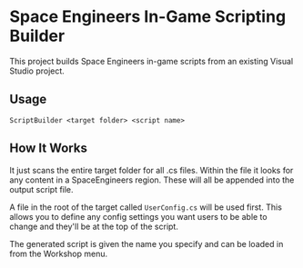 # Space Engineers In-Game Scripting Builder

This project builds Space Engineers in-game scripts from an existing Visual Studio project.

## Usage

``ScriptBuilder <target folder> <script name>``

## How It Works

It just scans the entire target folder for all .cs files. Within the file it looks for any content in a SpaceEngineers region. These will all be appended into the output script file.

A file in the root of the target called ``UserConfig.cs`` will be used first. This allows you to define any config settings you want users to be able to change and they'll be at the top of the script.

The generated script is given the name you specify and can be loaded in from the Workshop menu.
